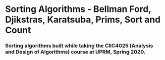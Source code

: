 # Sorting Algorithms - Bellman Ford, Djikstras, Karatsuba, Prims, Sort and Count

### Sorting algorithms built while taking the CIIC4025 (Analysis and Design of Algorithms) course at UPRM, Spring 2020.
